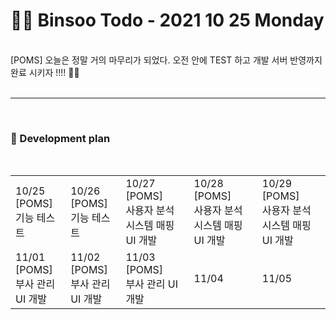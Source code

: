 <br/><br/>

# 👩‍💻 Binsoo Todo - 2021 10 25 Monday
<br>
[POMS] 오늘은 정말 거의 마무리가 되었다. 오전 안에 TEST 하고 개발 서버 반영까지 완료 시키자 !!!! 🙋‍♀️ 
<br><br><hr/><br>

### 🔸 Development plan

<br/>

<table>
    <tr>
        <td>10/25<br>[POMS] <br> 기능 테스트</td>
        <td>10/26<br>[POMS] <br> 기능 테스트</td>
        <td>10/27<br>[POMS] <br> 사용자 분석 시스템 매핑 UI 개발</td>
        <td>10/28<br>[POMS] <br> 사용자 분석 시스템 매핑 UI 개발</td>
        <td>10/29<br>[POMS] <br> 사용자 분석 시스템 매핑 UI 개발</td>
    </tr>
    <tr>
        <td>11/01<br>[POMS] <br> 부사 관리 UI 개발</td>
        <td>11/02<br>[POMS] <br> 부사 관리 UI 개발</td>
        <td>11/03<br>[POMS] <br> 부사 관리 UI 개발</td>
        <td>11/04</td>
        <td>11/05</td>
    </tr>
</table>
 